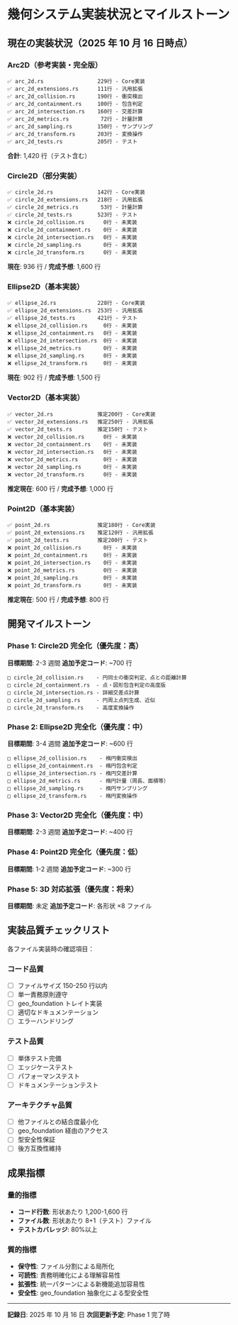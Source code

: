 # 幾何システム実装状況とマイルストーン

## 現在の実装状況（2025 年 10 月 16 日時点）

### Arc2D（参考実装・完全版）

```
✅ arc_2d.rs                 229行 - Core実装
✅ arc_2d_extensions.rs      111行 - 汎用拡張
✅ arc_2d_collision.rs       190行 - 衝突検出
✅ arc_2d_containment.rs     100行 - 包含判定
✅ arc_2d_intersection.rs    160行 - 交差計算
✅ arc_2d_metrics.rs          72行 - 計量計算
✅ arc_2d_sampling.rs        150行 - サンプリング
✅ arc_2d_transform.rs       203行 - 変換操作
✅ arc_2d_tests.rs           205行 - テスト
```

**合計**: 1,420 行（テスト含む）

### Circle2D（部分実装）

```
✅ circle_2d.rs              142行 - Core実装
✅ circle_2d_extensions.rs   218行 - 汎用拡張
✅ circle_2d_metrics.rs       53行 - 計量計算
✅ circle_2d_tests.rs        523行 - テスト
❌ circle_2d_collision.rs      0行 - 未実装
❌ circle_2d_containment.rs    0行 - 未実装
❌ circle_2d_intersection.rs   0行 - 未実装
❌ circle_2d_sampling.rs       0行 - 未実装
❌ circle_2d_transform.rs      0行 - 未実装
```

**現在**: 936 行 / **完成予想**: 1,600 行

### Ellipse2D（基本実装）

```
✅ ellipse_2d.rs             228行 - Core実装
✅ ellipse_2d_extensions.rs  253行 - 汎用拡張
✅ ellipse_2d_tests.rs       421行 - テスト
❌ ellipse_2d_collision.rs     0行 - 未実装
❌ ellipse_2d_containment.rs   0行 - 未実装
❌ ellipse_2d_intersection.rs  0行 - 未実装
❌ ellipse_2d_metrics.rs       0行 - 未実装
❌ ellipse_2d_sampling.rs      0行 - 未実装
❌ ellipse_2d_transform.rs     0行 - 未実装
```

**現在**: 902 行 / **完成予想**: 1,500 行

### Vector2D（基本実装）

```
✅ vector_2d.rs              推定200行 - Core実装
✅ vector_2d_extensions.rs   推定250行 - 汎用拡張
✅ vector_2d_tests.rs        推定150行 - テスト
❌ vector_2d_collision.rs      0行 - 未実装
❌ vector_2d_containment.rs    0行 - 未実装
❌ vector_2d_intersection.rs   0行 - 未実装
❌ vector_2d_metrics.rs        0行 - 未実装
❌ vector_2d_sampling.rs       0行 - 未実装
❌ vector_2d_transform.rs      0行 - 未実装
```

**推定現在**: 600 行 / **完成予想**: 1,000 行

### Point2D（基本実装）

```
✅ point_2d.rs               推定180行 - Core実装
✅ point_2d_extensions.rs    推定120行 - 汎用拡張
✅ point_2d_tests.rs         推定200行 - テスト
❌ point_2d_collision.rs       0行 - 未実装
❌ point_2d_containment.rs     0行 - 未実装
❌ point_2d_intersection.rs    0行 - 未実装
❌ point_2d_metrics.rs         0行 - 未実装
❌ point_2d_sampling.rs        0行 - 未実装
❌ point_2d_transform.rs       0行 - 未実装
```

**推定現在**: 500 行 / **完成予想**: 800 行

## 開発マイルストーン

### Phase 1: Circle2D 完全化（優先度：高）

**目標期間**: 2-3 週間
**追加予定コード**: ~700 行

```
□ circle_2d_collision.rs    - 円同士の衝突判定、点との距離計算
□ circle_2d_containment.rs  - 点・図形包含判定の高度版
□ circle_2d_intersection.rs - 詳細交差点計算
□ circle_2d_sampling.rs     - 円周上点列生成、近似
□ circle_2d_transform.rs    - 高度変換操作
```

### Phase 2: Ellipse2D 完全化（優先度：中）

**目標期間**: 3-4 週間
**追加予定コード**: ~600 行

```
□ ellipse_2d_collision.rs    - 楕円衝突検出
□ ellipse_2d_containment.rs  - 楕円包含判定
□ ellipse_2d_intersection.rs - 楕円交差計算
□ ellipse_2d_metrics.rs      - 楕円計量（周長、面積等）
□ ellipse_2d_sampling.rs     - 楕円サンプリング
□ ellipse_2d_transform.rs    - 楕円変換操作
```

### Phase 3: Vector2D 完全化（優先度：中）

**目標期間**: 2-3 週間
**追加予定コード**: ~400 行

### Phase 4: Point2D 完全化（優先度：低）

**目標期間**: 1-2 週間
**追加予定コード**: ~300 行

### Phase 5: 3D 対応拡張（優先度：将来）

**目標期間**: 未定
**追加予定コード**: 各形状 ×8 ファイル

## 実装品質チェックリスト

各ファイル実装時の確認項目：

### コード品質

- [ ] ファイルサイズ 150-250 行以内
- [ ] 単一責務原則遵守
- [ ] geo_foundation トレイト実装
- [ ] 適切なドキュメンテーション
- [ ] エラーハンドリング

### テスト品質

- [ ] 単体テスト完備
- [ ] エッジケーステスト
- [ ] パフォーマンステスト
- [ ] ドキュメンテーションテスト

### アーキテクチャ品質

- [ ] 他ファイルとの結合度最小化
- [ ] geo_foundation 経由のアクセス
- [ ] 型安全性保証
- [ ] 後方互換性維持

## 成果指標

### 量的指標

- **コード行数**: 形状あたり 1,200-1,600 行
- **ファイル数**: 形状あたり 8+1（テスト）ファイル
- **テストカバレッジ**: 80%以上

### 質的指標

- **保守性**: ファイル分割による局所化
- **可読性**: 責務明確化による理解容易性
- **拡張性**: 統一パターンによる新機能追加容易性
- **安全性**: geo_foundation 抽象化による型安全性

---

**記録日**: 2025 年 10 月 16 日
**次回更新予定**: Phase 1 完了時
